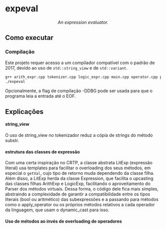 # expeval
*<center>An expression evaluator.</center>*

## Como executar
### Compilação
Este projeto requer acesso a um compilador compatível com o padrão de 2017, devido ao uso de ``std::string_view`` e de `std::variant`.

```bash 
g++ arith_expr.cpp tokenizer.cpp logic_expr.cpp main.cpp operator.cpp parser.cpp -std=c++17 -o expeval
./expeval
```

Opcionalmente, a flag de compilação -DDBG pode ser usada para que o programa leia a entrada até o EOF.

## Explicações

#### string_view
O uso de string_view no tokenizador reduz a cópia de strings do método substr.

#### estrutura das classes de expressão
Com uma certa inspiração no CRTP, a classe abstrata LitExp (expressão literal) usa templates para facilitar o overloading dos seus métodos, em especial o ``getVal``, cujo tipo de retorno muda dependendo da classe filha. Além disso, a LitExp herda da classe Expression, que facilita o upcasting das classes filhas ArithExp e LogicExp, facilitando o aproveitamento do Parser dos métodos virtuais. Dessa forma, o código dele fica mais simples, abstraindo a complexidade de garantir a compatibilidade entre os tipos literais (bool ou aritmético) das subexpressões e a passando para métodos como o apply_operator ou os próprios métodos relativos a cada operador da linguagem, que usam o dynamic_cast para isso.

#### Uso de métodos ao invés de overloading de operadores



